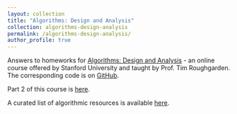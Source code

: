 ```yaml
---
layout: collection
title: "Algorithms: Design and Analysis"
collection: algorithms-design-analysis
permalink: /algorithms-design-analysis/
author_profile: true
---
```


Answers to homeworks for [Algorithms: Design and Analysis](https://lagunita.stanford.edu/courses/course-v1:Engineering+Algorithms1+SelfPaced/about) - an online course offered by Stanford University and taught by Prof. Tim Roughgarden.
The corresponding code is on [GitHub](https://github.com/asarkar/algorithms-design-analysis).

Part 2 of this course is [here](/algorithms-design-analysis-2/).

A curated list of algorithmic resources is available [here](/algorithms-curated/).